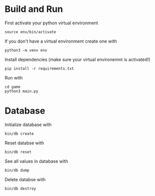 # Build and Run
First activate your python virtual environment
```
source env/bin/activate
```
If you don't have a virtual environment create one with
```
python3 -m venv env
```
Install dependencies (make sure your virtual environemnt is activated!)
```
pip install -r requirements.txt
```
Run with
```
cd game
python3 main.py
```

# Database
Initialize database with
```
bin/db create
```
Reset databse with
```
bin/db reset
```
See all values in database with
```
bin/db dump
```
Delete databse with
```
bin/db destroy
```

